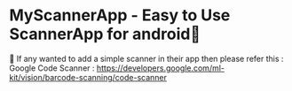 # MyScannerApp - Easy to Use ScannerApp for android📱

 🌟 If any wanted to add a simple scanner in their app then please refer this :
 Google Code Scanner : https://developers.google.com/ml-kit/vision/barcode-scanning/code-scanner
